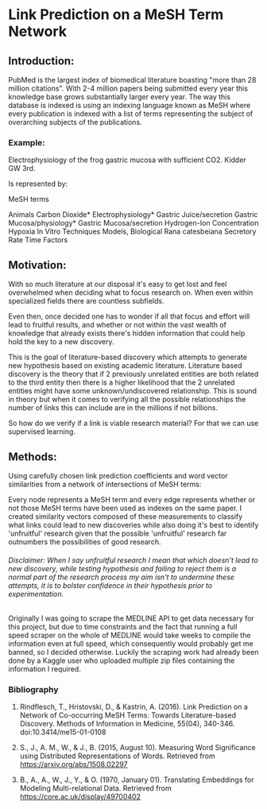 # Link Prediction on a MeSH Term Network

## Introduction:
PubMed is the largest index of biomedical literature boasting "more than 28 million citations". With 2-4 million papers being submitted every year this knowledge base grows substantially larger every year. The way this database is indexed is using an indexing language known as MeSH where every publication is indexed with a list of terms representing the subject of overarching subjects of the publications.

  ### Example:
  Electrophysiology of the frog gastric mucosa with sufficient CO2.
  Kidder GW 3rd.

  Is represented by: 

  MeSH terms

  Animals
  Carbon Dioxide*
  Electrophysiology*
  Gastric Juice/secretion
  Gastric Mucosa/physiology*
  Gastric Mucosa/secretion
  Hydrogen-Ion Concentration
  Hypoxia
  In Vitro Techniques
  Models, Biological
  Rana catesbeiana
  Secretory Rate
  Time Factors

## Motivation:
With so much literature at our disposal it's easy to get lost and feel overwhelmed when deciding what to focus research on. When even within specialized fields there are countless subfields.

Even then, once decided one has to wonder if all that focus and effort will lead to fruitful results, and whether or not within the vast wealth of knowledge that already exists there's hidden information that could help hold the key to a new discovery.

This is the goal of literature-based discovery which attempts to generate new hypothesis based on existing academic literature. Literature based discovery is the theory that if 2 previously unrelated entities are both related to the third entity then there is a higher likelihood that the 2 unrelated entities might have some unknown/undiscovered relationship. This is sound in theory but when it comes to verifying all the possible relationships the number of links this can include are in the millions if not billions.

So how do we verify if a link is viable research material? For that we can use supervised learning.

## Methods:
Using carefully chosen link prediction coefficients and word vector similarities from a network of intersections of MeSH terms:

Every node represents a MeSH term and every edge represents whether or not those MeSH terms have been used as indexes on the same paper. I created similarity vectors composed of these measurements to classify what links could lead to new discoveries while also doing it's best to identify 'unfruitful' research given that the possible 'unfruitful' research far outnumbers the possibilities of good research. 

###### Disclaimer: When I say unfruitful research I mean that which doesn't lead to new discovery, while testing hypothesis and failing to reject them is a normal part of the research process my aim isn't to undermine these attempts, it is to bolster confidence in their hypothesis prior to experimentation. 

Originally I was going to scrape the MEDLINE API to get data necessary for this project, but due to time constraints and the fact that running a full speed scraper on the whole of MEDLINE would take weeks to compile the information even at full speed, which consequently would probably get me banned, so I decided otherwise. Luckily the scraping work had already been done by a Kaggle user who uploaded multiple zip files containing the information I required.

### Bibliography

1. Rindflesch, T., Hristovski, D., & Kastrin, A. (2016). Link Prediction on a Network of Co-occurring MeSH Terms: Towards Literature-based Discovery. Methods of Information in Medicine, 55(04), 340-346. doi:10.3414/me15-01-0108 



2. S., J., A. M., W., & J., B. (2015, August 10). Measuring Word Significance using Distributed Representations of Words. Retrieved from https://arxiv.org/abs/1508.02297

3. B., A., A., W., J., Y., & O. (1970, January 01). Translating Embeddings for Modeling Multi-relational Data. Retrieved from https://core.ac.uk/display/49700402



